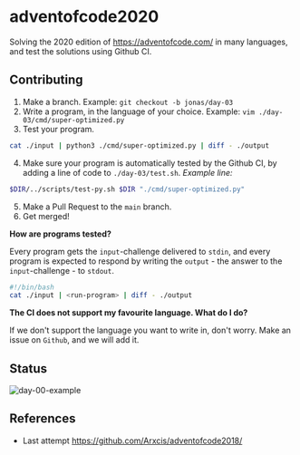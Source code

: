 # adventofcode2020
Solving the 2020 edition of https://adventofcode.com/ in many languages, and test the solutions using Github CI.

## Contributing
1. Make a branch. Example: `git checkout -b jonas/day-03`
2. Write a program, in the language of your choice. Example: `vim ./day-03/cmd/super-optimized.py`
3. Test your program.

```sh
cat ./input | python3 ./cmd/super-optimized.py | diff - ./output
```

4. Make sure your program is automatically tested by the Github CI, by adding a line of code to `./day-03/test.sh`. 
*Example line:*
```sh
$DIR/../scripts/test-py.sh $DIR "./cmd/super-optimized.py"
```

5. Make a Pull Request to the `main` branch.
6. Get merged!

**How are programs tested?**

Every program gets the `input`-challenge delivered to `stdin`, and every program is expected to respond by writing the `output` - the answer to the `input`-challenge - to `stdout`.

```sh
#!/bin/bash
cat ./input | <run-program> | diff - ./output
```

**The CI does not support my favourite language. What do I do?**

If we don't support the language you want to write in, don't worry. Make an issue on `Github`, and we will add it.

## Status
![day-00-example](https://github.com/Arxcis/adventofcode2020/workflows/day-00-example/badge.svg)

## References
- Last attempt https://github.com/Arxcis/adventofcode2018/
